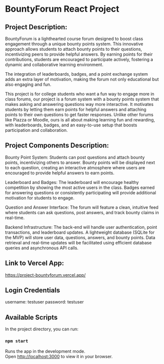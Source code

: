 # BountyForum React Project

## Project Description:
BountyForum is a lighthearted course forum designed to boost class engagement through a unique bounty points system. This innovative approach allows students to attach bounty points to their questions, incentivizing peers to provide helpful answers. By earning points for their contributions, students are encouraged to participate actively, fostering a dynamic and collaborative learning environment.

The integration of leaderboards, badges, and a point exchange system adds an extra layer of motivation, making the forum not only educational but also engaging and fun.

This project is for college students who want a fun way to engage more in class forums, our project is a forum system with a bounty points system that makes asking and answering questions way more interactive. It motivates students by letting them earn points for helpful answers and attaching points to their own questions to get faster responses. Unlike other forums like Piazza or Moodle, ours is all about making learning fun and rewarding, with leaderboards, badges, and an easy-to-use setup that boosts participation and collaboration.

## Project Components Description:
Bounty Point System: Students can post questions and attach bounty points, incentivizing others to answer. Bounty points will be displayed next to each question, creating an interactive atmosphere where users are encouraged to provide helpful answers to earn points.

Leaderboard and Badges:  The leaderboard will encourage healthy competition by showing the most active users in the class. Badges earned for answering questions or consistently participating will provide additional motivation for students to engage.

Question and Answer Interface: The forum will feature a clean, intuitive feed where students can ask questions, post answers, and track bounty claims in real-time.

Backend Infrastructure: The back-end will handle user authentication, point transactions, and leaderboard updates. A lightweight database (SQLite for the MVP) will store user data, questions, answers, and bounty points. Data retrieval and real-time updates will be facilitated using efficient database queries and asynchronous API calls.

## Link to Vercel App:
https://project-bountyforum.vercel.app/

## Login Credentials
username: testuser
password: testuser

## Available Scripts

In the project directory, you can run:

### `npm start`

Runs the app in the development mode.\
Open [http://localhost:3000](http://localhost:3000) to view it in your browser.

